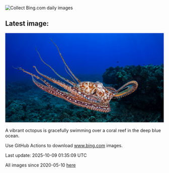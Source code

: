![Collect Bing.com daily images](https://github.com/counter2015/bing-daily-images/workflows/Collect%20Bing.com%20daily%20images/badge.svg)
## Latest image:
![](images/OctopusCyanea.jpg)

A vibrant octopus is gracefully swimming over a coral reef in the deep blue ocean.

Use GitHub Actions to download www.bing.com images.

Last update: 2025-10-09 01:35:09 UTC

All images since 2020-05-10 [here](https://github.com/counter2015/bing-daily-images/tree/master/images)
